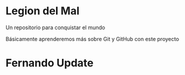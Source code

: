 # Legion del Mal
Un repositorio para conquistar el mundo

Básicamente aprenderemos más sobre Git y GitHub con este proyecto


# Fernando Update



